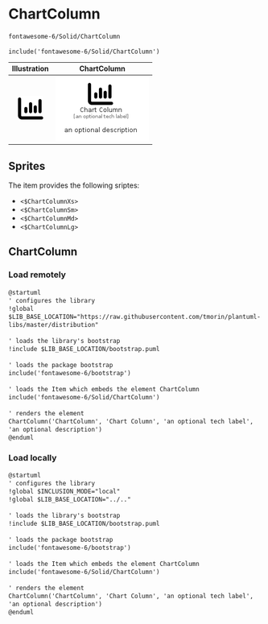 # ChartColumn


```text
fontawesome-6/Solid/ChartColumn
```

```text
include('fontawesome-6/Solid/ChartColumn')
```



| Illustration | ChartColumn |
| :---: | :---: |
| ![illustration for Illustration](../../fontawesome-6/Solid/ChartColumn.png) | ![illustration for ChartColumn](../../fontawesome-6/Solid/ChartColumn.Local.png) |



## Sprites
The item provides the following sriptes:

- `<$ChartColumnXs>`
- `<$ChartColumnSm>`
- `<$ChartColumnMd>`
- `<$ChartColumnLg>`





## ChartColumn

### Load remotely
```plantuml
@startuml
' configures the library
!global $LIB_BASE_LOCATION="https://raw.githubusercontent.com/tmorin/plantuml-libs/master/distribution"

' loads the library's bootstrap
!include $LIB_BASE_LOCATION/bootstrap.puml

' loads the package bootstrap
include('fontawesome-6/bootstrap')

' loads the Item which embeds the element ChartColumn
include('fontawesome-6/Solid/ChartColumn')

' renders the element
ChartColumn('ChartColumn', 'Chart Column', 'an optional tech label', 'an optional description')
@enduml
```

### Load locally
```plantuml
@startuml
' configures the library
!global $INCLUSION_MODE="local"
!global $LIB_BASE_LOCATION="../.."

' loads the library's bootstrap
!include $LIB_BASE_LOCATION/bootstrap.puml

' loads the package bootstrap
include('fontawesome-6/bootstrap')

' loads the Item which embeds the element ChartColumn
include('fontawesome-6/Solid/ChartColumn')

' renders the element
ChartColumn('ChartColumn', 'Chart Column', 'an optional tech label', 'an optional description')
@enduml
```

